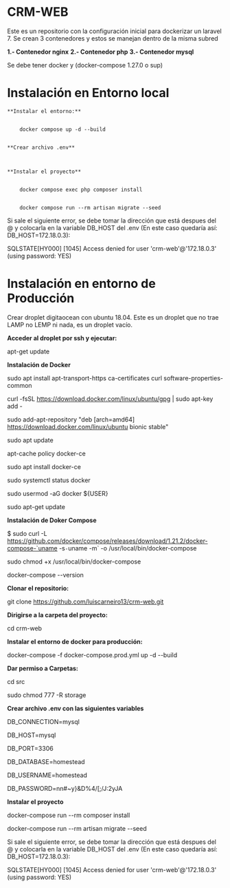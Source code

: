 # CRM-WEB
Este es un repositorio con la configuración inicial para dockerizar un laravel 7. Se crean 3 contenedores y estos se manejan dentro de la misma subred

  **1.- Contenedor nginx**
  **2.- Contenedor php**
  **3.- Contenedor mysql**

Se debe tener docker y (docker-compose 1.27.0 o sup)

# Instalación en Entorno local


    **Instalar el entorno:**
  
        
        docker compose up -d --build 


    **Crear archivo .env**



    **Instalar el proyecto**

   
        docker compose exec php composer install

  
        docker compose run --rm artisan migrate --seed
        

  Si sale el siguiente error, se debe tomar la dirección que está despues del @ y colocarla en la variable DB_HOST del .env (En este caso quedaría así: DB_HOST=172.18.0.3):

  SQLSTATE[HY000] [1045] Access denied for user 'crm-web'@'172.18.0.3' (using password: YES)
  

# Instalación en entorno de Producción

  Crear droplet digitaocean con ubuntu 18.04. Este es un droplet que no trae LAMP no LEMP ni  nada, es un droplet vacío.

  **Acceder al droplet por ssh y ejecutar:**

  apt-get update

  **Instalación de Docker**

  sudo apt install apt-transport-https ca-certificates curl software-properties-common

  curl -fsSL https://download.docker.com/linux/ubuntu/gpg | sudo apt-key add -

  sudo add-apt-repository "deb [arch=amd64] https://download.docker.com/linux/ubuntu bionic stable"

  sudo apt update

  apt-cache policy docker-ce

  sudo apt install docker-ce

  sudo systemctl status docker

  sudo usermod -aG docker ${USER}

  sudo apt-get update

  **Instalación de Doker Compose**

  $ sudo curl -L https://github.com/docker/compose/releases/download/1.21.2/docker-compose-`uname -s`-`uname -m` -o /usr/local/bin/docker-compose

  sudo chmod +x /usr/local/bin/docker-compose

  docker-compose --version

  **Clonar el repositorio:**

  git clone https://github.com/luiscarneiro13/crm-web.git

  **Dirigirse a la carpeta del proyecto:**

  cd crm-web

  **Instalar el entorno de docker para producción:**
  
  docker-compose -f docker-compose.prod.yml up -d --build

  **Dar permiso a Carpetas:**

  cd src
  
  sudo chmod 777 -R storage

  **Crear archivo .env con las siguientes variables**
  
  DB_CONNECTION=mysql

  DB_HOST=mysql

  DB_PORT=3306

  DB_DATABASE=homestead

  DB_USERNAME=homestead

  DB_PASSWORD=nn#~y}&D%4/[;/J:2yJA

  **Instalar el proyecto**

  docker-compose run --rm composer install
  
  docker-compose run --rm artisan migrate --seed

  Si sale el siguiente error, se debe tomar la dirección que está despues del @ y colocarla en la variable DB_HOST del .env (En este caso quedaría así: DB_HOST=172.18.0.3):

  SQLSTATE[HY000] [1045] Access denied for user 'crm-web'@'172.18.0.3' (using password: YES)
  